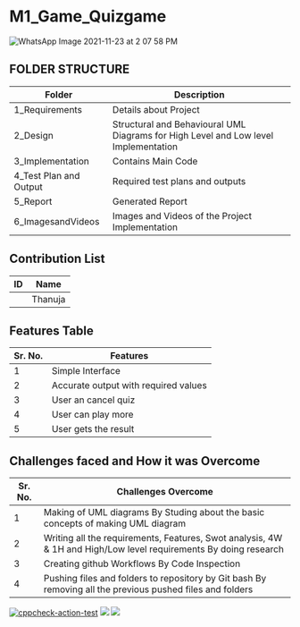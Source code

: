 # M1_Game_Quizgame



![WhatsApp Image 2021-11-23 at 2 07 58 PM](https://user-images.githubusercontent.com/94186665/142992739-b42bea37-184e-4ee8-81a7-6961104c55bb.jpeg)


## FOLDER STRUCTURE

| Folder                 | Description |
|-------------------     |------------|
| 1_Requirements         | Details about Project |
| 2_Design               |	Structural and Behavioural UML Diagrams for High Level and Low level Implementation |
| 3_Implementation       |	Contains Main Code |
| 4_Test Plan and Output |	Required test plans and outputs |
| 5_Report	             | Generated Report |
| 6_ImagesandVideos      |	Images and Videos of the Project Implementation |

## Contribution List

| ID | Name   |
|----| ------ |
|    | Thanuja|


## Features Table

| Sr. No.	| Features                             |
|---------|--------------------------------------|
| 1       |	Simple Interface                     |
| 2	      | Accurate output with required values |
| 3       |	User an cancel quiz                  |
| 4	      | User can play more                   |
| 5	      | User gets the result                 |


## Challenges faced and How it was Overcome

| Sr. No.    |	Challenges	Overcome                                                                                            |
|------------|------------------------------------------------------------------------------------------------------------------|
| 1	         | Making of UML diagrams	By Studing about the basic concepts of making UML diagram                                 |
| 2          | Writing all the requirements, Features, Swot analysis, 4W & 1H and High/Low level requirements	By doing research |
| 3	         | Creating github Workflows	By Code Inspection                                                                    |
| 4	         | Pushing files and folders to repository by Git bash	By removing all the previous pushed files and folders       |

[![cppcheck-action-test](https://github.com/Thanuja347/M1_Game_Quizgame/actions/workflows/cppcheck.yml/badge.svg)](https://github.com/Thanuja347/M1_Game_Quizgame/actions/workflows/cppcheck.yml)
![](https://api.codiga.io/project/29841/score/svg)
![](https://api.codiga.io/project/29841/status/svg)
